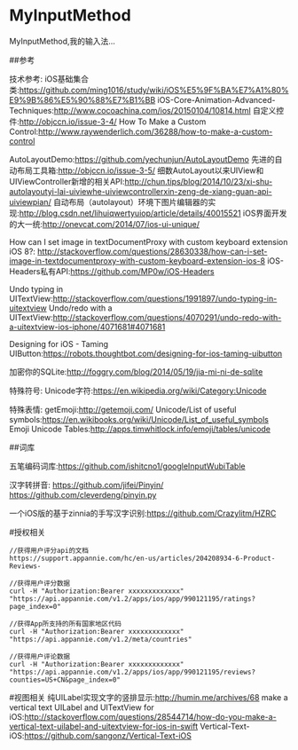# MyInputMethod
MyInputMethod,我的输入法...


##参考

技术参考:
iOS基础集合类:https://github.com/ming1016/study/wiki/iOS%E5%9F%BA%E7%A1%80%E9%9B%86%E5%90%88%E7%B1%BB
iOS-Core-Animation-Advanced-Techniques:http://www.cocoachina.com/ios/20150104/10814.html
自定义控件:http://objccn.io/issue-3-4/
How To Make a Custom Control:http://www.raywenderlich.com/36288/how-to-make-a-custom-control

AutoLayoutDemo:https://github.com/yechunjun/AutoLayoutDemo
先进的自动布局工具箱:http://objccn.io/issue-3-5/
细数AutoLayout以来UIView和UIViewController新增的相关API:http://chun.tips/blog/2014/10/23/xi-shu-autolayoutyi-lai-uiviewhe-uiviewcontrollerxin-zeng-de-xiang-guan-api-uiviewpian/
自动布局（autolayout）环境下图片编辑器的实现:http://blog.csdn.net/lihuiqwertyuiop/article/details/40015521
iOS界面开发的大一统:http://onevcat.com/2014/07/ios-ui-unique/


How can I set image in textDocumentProxy with custom keyboard extension iOS 8?:
http://stackoverflow.com/questions/28630338/how-can-i-set-image-in-textdocumentproxy-with-custom-keyboard-extension-ios-8
iOS-Headers私有API:https://github.com/MP0w/iOS-Headers


Undo typing in UITextView:http://stackoverflow.com/questions/1991897/undo-typing-in-uitextview
Undo/redo with a UITextView:http://stackoverflow.com/questions/4070291/undo-redo-with-a-uitextview-ios-iphone/4071681#4071681

Designing for iOS - Taming UIButton:https://robots.thoughtbot.com/designing-for-ios-taming-uibutton

加密你的SQLite:http://foggry.com/blog/2014/05/19/jia-mi-ni-de-sqlite


特殊符号:
Unicode字符:https://en.wikipedia.org/wiki/Category:Unicode


特殊表情:
getEmoji:http://getemoji.com/
Unicode/List of useful symbols:https://en.wikibooks.org/wiki/Unicode/List_of_useful_symbols
Emoji Unicode Tables:http://apps.timwhitlock.info/emoji/tables/unicode


##词库

五笔编码词库:https://github.com/ishitcno1/googleInputWubiTable


汉字转拼音:
https://github.com/jifei/Pinyin/
https://github.com/cleverdeng/pinyin.py

一个iOS版的基于zinnia的手写汉字识别:https://github.com/Crazylitm/HZRC


#授权相关

```
//获得用户评分api的文档
https://support.appannie.com/hc/en-us/articles/204208934-6-Product-Reviews-

//获得用户评分数据
curl -H "Authorization:Bearer xxxxxxxxxxxxx" "https://api.appannie.com/v1.2/apps/ios/app/990121195/ratings?page_index=0"

//获得App所支持的所有国家地区代码
curl -H "Authorization:Bearer xxxxxxxxxxxxx" "https://api.appannie.com/v1.2/meta/countries"

//获得用户评论数据
curl -H "Authorization:Bearer xxxxxxxxxxxxx" "https://api.appannie.com/v1.2/apps/ios/app/990121195/reviews?counties=US+CN&page_index=0"
```

#视图相关
纯UILabel实现文字的竖排显示:http://humin.me/archives/68
make a vertical text UILabel and UITextView for iOS:http://stackoverflow.com/questions/28544714/how-do-you-make-a-vertical-text-uilabel-and-uitextview-for-ios-in-swift
Vertical-Text-iOS:https://github.com/sangonz/Vertical-Text-iOS



